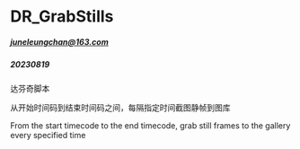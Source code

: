 # DR_GrabStills





##### juneleungchan@163.com

##### 

##### 20230819







达芬奇脚本



从开始时间码到结束时间码之间，每隔指定时间截图静帧到图库



From the start timecode to the end timecode, grab still frames to the gallery every specified time
